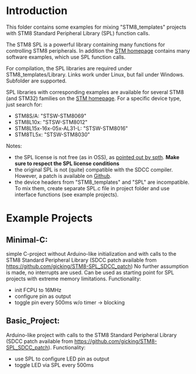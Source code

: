 Introduction
=================

This folder contains some examples for mixing "STM8_templates"
projects with STM8 Standard Peripheral Library (SPL) function calls.

The STM8 SPL is a powerful library containing many functions for controlling
STM8 peripherals. In addition the [STM homepage](http://www.st.com) contains
many software examples, which use SPL function calls.

For compilation, the SPL libraries are required under STM8_templates/Library.
Links work under Linux, but fail under Windows. Subfolder are supported.

SPL libraries with corresponding examples are available for several STM8 
(and STM32) families on the [STM homepage](http://www.st.com). For a specific 
device type, just search for:
  - STM8S/A: "STSW-STM8069" 
  - STM8L10x: "STSW-STM8012"
  - STM8L15x-16x-05x-AL31-L: "STSW-STM8016" 
  - STM8TL5x: "STSW-STM8030" 

Notes:
  - the SPL license is not free (as in OSS), 
  as [pointed out by spth](https://github.com/gicking/STM8-SPL_SDCC_patch/issues/1). 
  **Make sure to respect the SPL license conditions** 
  - the original SPL is not (quite) compatible with the SDCC compiler. However, a 
  patch is available on [Github](https://github.com/gicking/STM8-SPL_SDCC_patch).
  - the device headers from "STM8_templates" and "SPL" are incompatible. To mix them, 
  create separate SPL.c file in project folder and use interface
  functions (see example projects).


Example Projects
=================

Minimal-C: 
----------
  simple C-project without Arduino-like initialization and 
  with calls to the STM8 Standard Peripheral Library
  (SDCC patch available from https://github.com/gicking/STM8-SPL_SDCC_patch)
  No further assumption is made, no interrupts are used.
  Can be used as starting point for SPL projects with extreme
  memory limitations.
  Functionality:
  - init FCPU to 16MHz
  - configure pin as output
  - toggle pin every 500ms w/o timer -> blocking


Basic_Project: 
----------
  Arduino-like project with calls to the STM8 Standard Peripheral Library
  (SDCC patch available from https://github.com/gicking/STM8-SPL_SDCC_patch). 
  Functionality:
  - use SPL to configure LED pin as output
  - toggle LED via SPL every 500ms

